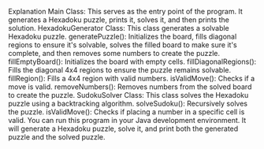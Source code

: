 Explanation
Main Class: This serves as the entry point of the program. It generates a Hexadoku puzzle, prints it, solves it, and then prints the solution.
HexadokuGenerator Class: This class generates a solvable Hexadoku puzzle.
generatePuzzle(): Initializes the board, fills diagonal regions to ensure it's solvable, solves the filled board to make sure it's complete, and then removes some numbers to create the puzzle.
fillEmptyBoard(): Initializes the board with empty cells.
fillDiagonalRegions(): Fills the diagonal 4x4 regions to ensure the puzzle remains solvable.
fillRegion(): Fills a 4x4 region with valid numbers.
isValidMove(): Checks if a move is valid.
removeNumbers(): Removes numbers from the solved board to create the puzzle.
SudokuSolver Class: This class solves the Hexadoku puzzle using a backtracking algorithm.
solveSudoku(): Recursively solves the puzzle.
isValidMove(): Checks if placing a number in a specific cell is valid.
You can run this program in your Java development environment. It will generate a Hexadoku puzzle, solve it, and print both the generated puzzle and the solved puzzle.
